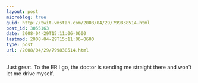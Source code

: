 ```yaml
---
layout: post
microblog: true
guid: http://twit.vmstan.com/2008/04/29/799838514.html
post_id: 3055163
date: 2008-04-29T15:11:06-0600
lastmod: 2008-04-29T15:11:06-0600
type: post
url: /2008/04/29/799838514.html
---
```

Just great. To the ER I go, the doctor is sending me straight there and won't let me drive myself.
